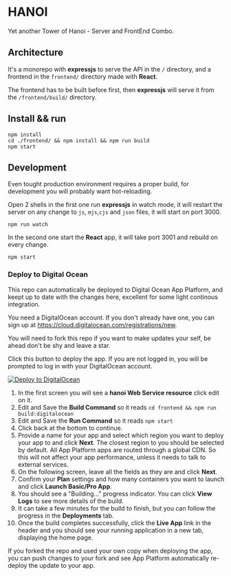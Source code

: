 # HANOI

Yet another Tower of Hanoi - Server and FrontEnd Combo.

## Architecture

It's a monorepo with **expressjs** to serve the API in the `/` directory, and a frontend in the `frontend/` directory made with **React**.

The frontend has to be built before first, then **expressjs** will serve it from the `/frontend/build/` directory.

## Install && run

```
npm install
cd ./frontend/ && npm install && npm run build
npm start
```

## Development

Even tought production environment requires a proper build, for development you will probably want hot-reloading.

Open 2 shells in the first one run **expressjs** in watch mode, it will restart the server on any change to `js`,
`mjs`,`cjs` and `json` files, it will start on port 3000.

```
npm run watch
```

In the second one start the **React** app, it will take port 3001 and rebuild on every change.

```
npm start
```

### Deploy to Digital Ocean

This repo can automatically be deployed to Digital Ocean App Platform, and keept up to date with the changes here, excellent for some light continous integration.

You need a DigitalOcean account. If you don't already have one, you can sign up at https://cloud.digitalocean.com/registrations/new.

You will need to fork this repo if you want to make updates your self, be ahead don't be shy and leave a star.

Click this button to deploy the app. If you are not logged in, you will be prompted to log in with your DigitalOcean account.

[![Deploy to DigitalOcean](https://www.deploytodo.com/do-btn-blue.svg)](https://cloud.digitalocean.com/apps/new?repo=https://github.com/levhita/hanoi/tree/main)

1. In the first screen you will see a **hanoi Web Service resource** click edit on it.
1. Edit and Save the **Build Command** so it reads `cd frontend && npm run build:digitalocean`
1. Edit and Save the **Run Command** so it reads `npm start`
1. Click back at the bottom to continue.
1. Provide a name for your app and select which region you want to deploy your app to and click **Next**. The closest region to you should be selected by default. All App Platform apps are routed through a global CDN. So this will not affect your app performance, unless it needs to talk to external services.
1. On the following screen, leave all the fields as they are and click **Next**.
1. Confirm your **Plan** settings and how many containers you want to launch and click **Launch Basic/Pro App**.
1. You should see a "Building..." progress indicator. You can click **View Logs** to see more details of the build.
1. It can take a few minutes for the build to finish, but you can follow the progress in the **Deployments** tab.
1. Once the build completes successfully, click the **Live App** link in the header and you should see your running application in a new tab, displaying the home page.

If you forked the repo and used your own copy when deploying the app, you can push changes to your fork and see App Platform automatically re-deploy the update to your app.
